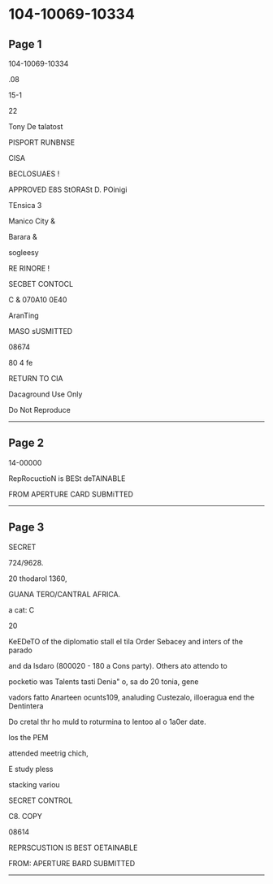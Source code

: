# 104-10069-10334

## Page 1

104-10069-10334

.08

15-1

22

Tony De talatost

PISPORT RUNBNSE

CISA

BECLOSUAES !

APPROVED E8S StORASt D. POinigi

TEnsica 3

Manico City &

Barara &

sogleesy

RE RINORE !

SECBET CONTOCL

C & 070A10 0E40

AranTing

MASO sUSMITTED

08674

80 4 fe

RETURN TO CIA

Dacaground Use Only

Do Not Reproduce

---

## Page 2

14-00000

RepRocuctioN is BESt deTAINABLE

FROM APERTURE CARD SUBMiTTED

---

## Page 3

SECRET

724/9628.

20 thodarol 1360,

GUANA TERO/CANTRAL AFRICA.

a cat: C

20

KeEDeTO of the diplomatio stall el tila Order Sebacey and inters of the parado

and da lsdaro (800020 - 180 a Cons party). Others ato attendo to

pocketio was Talents tasti Denia" o, sa do 20 tonia, gene

vadors fatto Anarteen ocunts109, analuding Custezalo, illoeragua end the Dentintera

Do cretal thr ho muld to roturmina to lentoo al o 1a0er date.

los the PEM

attended meetrig chich,

E study pless

stacking variou

SECRET CONTROL

C8. COPY

08614

REPRSCUSTION IS BEST OETAINABLE

FROM: APERTURE BARD SUBMITTED

---

